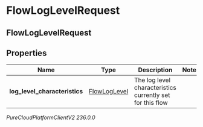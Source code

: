 # FlowLogLevelRequest

## FlowLogLevelRequest

## Properties

|Name | Type | Description | Notes|
|------------ | ------------- | ------------- | -------------|
| **log_level_characteristics** | [FlowLogLevel](FlowLogLevel) | The log level characteristics currently set for this flow | |



_PureCloudPlatformClientV2 236.0.0_
